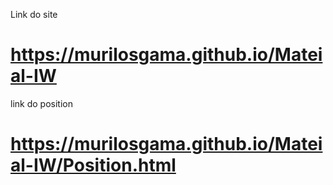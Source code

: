 Link do site
# https://murilosgama.github.io/Mateial-IW
link do position
# https://murilosgama.github.io/Mateial-IW/Position.html
